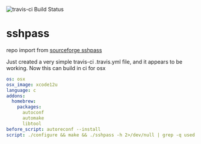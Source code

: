 ![travis-ci Build Status](https://api.travis-ci.com/ryantig/sshpass.svg?branch=master)
# sshpass
repo import from [sourceforge sshpass](https://sourceforge.net/p/sshpass/code/HEAD/tree/trunk/)


Just created a very simple travis-ci .travis.yml file, and it appears to be working.
Now this can build in ci for osx

```YAML
os: osx
osx_image: xcode12u
language: c
addons:
  homebrew:
    packages:
      autoconf
      automake
      libtool
before_script: autoreconf --install
script: ./configure && make && ./sshpass -h 2>/dev/null | grep -q used
```
